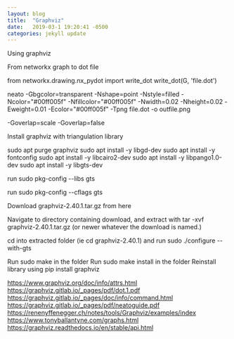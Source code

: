 ```yaml
---
layout: blog
title:  "Graphviz"
date:   2019-03-1 19:20:41 -0500
categories: jekyll update
---
```


Using graphviz

From networkx graph to dot file

from networkx.drawing.nx_pydot import write_dot
write_dot(G, 'file.dot')

neato -Gbgcolor=transparent -Nshape=point -Nstyle=filled -Ncolor="#00ff005f" -Nfillcolor="#00ff005f" -Nwidth=0.02 -Nheight=0.02 -Eweight=0.01 -Ecolor="#00ff005f" -Tpng file.dot -o outfile.png

-Goverlap=scale
-Goverlap=false

Install graphviz with triangulation library


sudo apt purge graphviz
sudo apt install -y libgd-dev
sudo apt install -y fontconfig
sudo apt install -y libcairo2-dev
sudo apt install -y libpango1.0-dev
sudo apt install -y libgts-dev

run sudo pkg-config --libs gts

run sudo pkg-config --cflags gts


Download graphviz-2.40.1.tar.gz from here

Navigate to directory containing download, and extract with tar -xvf graphviz-2.40.1.tar.gz (or newer whatever the download is named.)

cd into extracted folder (ie cd graphviz-2.40.1) and run sudo ./configure --with-gts

Run sudo make in the folder
Run sudo make install in the folder
Reinstall library using pip install graphviz

https://www.graphviz.org/doc/info/attrs.html
https://graphviz.gitlab.io/_pages/pdf/dot.1.pdf
https://graphviz.gitlab.io/_pages/doc/info/command.html
https://graphviz.gitlab.io/_pages/pdf/neatoguide.pdf
https://renenyffenegger.ch/notes/tools/Graphviz/examples/index
https://www.tonyballantyne.com/graphs.html
https://graphviz.readthedocs.io/en/stable/api.html
